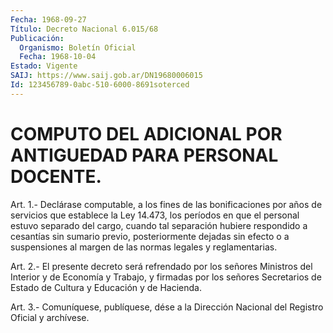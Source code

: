 ```yaml
---
Fecha: 1968-09-27
Título: Decreto Nacional 6.015/68
Publicación:
  Organismo: Boletín Oficial
  Fecha: 1968-10-04
Estado: Vigente
SAIJ: https://www.saij.gob.ar/DN19680006015
Id: 123456789-0abc-510-6000-8691soterced
---
```

# COMPUTO DEL ADICIONAL POR ANTIGUEDAD PARA PERSONAL DOCENTE.

<a id="1"></a>
Art. 1.- Declárase computable, a los fines de las bonificaciones  por  años de servicios que establece la Ley 14.473, los períodos en que el  personal  estuvo separado del cargo, cuando tal separación hubiere respondido a  cesantías  sin sumario previo, posteriormente  dejadas sin efecto o a suspensiones  al  margen  de las normas legales y reglamentarias.

<a id="2"></a>
Art.  2.-  El presente decreto será refrendado por los señores Ministros del Interior  y de Economía y Trabajo, y firmadas por los señores  Secretarios  de  Estado   de  Cultura  y  Educación  y  de Hacienda.

<a id="3"></a>
Art. 3.- Comuníquese, publíquese, dése a la Dirección Nacional del Registro Oficial y archívese.